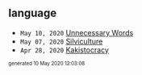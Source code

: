## language

* <code>May 10, 2020</code> [Unnecessary Words](2020-05-10T09-44-37-unnecessary-words.md)
* <code>May 07, 2020</code> [Silviculture](2020-05-07T10-06-23-silviculture.md)
* <code>Apr 28, 2020</code> [Kakistocracy](2020-04-28T21-52-07-kakistocracy.md)

<sup><sub>generated 10 May 2020 12:03:08</sub></sup>
